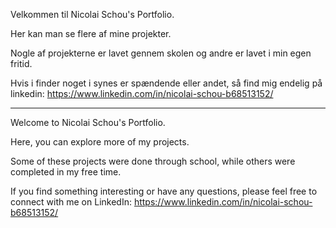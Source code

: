 Velkommen til Nicolai Schou's Portfolio.

Her kan man se flere af mine projekter.

Nogle af projekterne er lavet gennem skolen og andre er lavet i min egen fritid.

Hvis i finder noget i synes er spændende eller andet, så find mig endelig på linkedin: https://www.linkedin.com/in/nicolai-schou-b68513152/

-------------------------------------------------------------------------------------------------------------------------------------------

Welcome to Nicolai Schou's Portfolio.

Here, you can explore more of my projects.

Some of these projects were done through school, while others were completed in my free time.

If you find something interesting or have any questions, please feel free to connect with me on LinkedIn: https://www.linkedin.com/in/nicolai-schou-b68513152/
